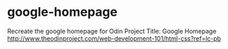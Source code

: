 # google-homepage
Recreate the google homepage for Odin Project
Title: Google Homepage
http://www.theodinproject.com/web-development-101/html-css?ref=lc-pb
